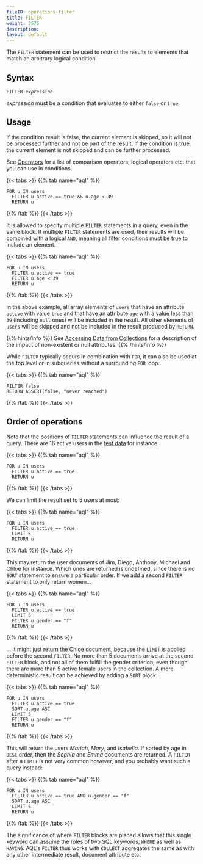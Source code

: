 ```yaml
---
fileID: operations-filter
title: FILTER
weight: 3575
description: 
layout: default
---
```

The `FILTER` statement can be used to restrict the results to elements that
match an arbitrary logical condition.

## Syntax

<pre><code>FILTER <em>expression</em></code></pre>

*expression* must be a condition that evaluates to either `false` or `true`.

## Usage

If the condition result is false, the current element is skipped, so it will
not be processed further and not be part of the result. If the condition is
true, the current element is not skipped and can be further processed.

See [Operators](../operators) for a list of comparison operators, logical
operators etc. that you can use in conditions.

{{< tabs >}}
{{% tab name="aql" %}}
```aql
FOR u IN users
  FILTER u.active == true && u.age < 39
  RETURN u
```
{{% /tab %}}
{{< /tabs >}}

It is allowed to specify multiple `FILTER` statements in a query, even in
the same block. If multiple `FILTER` statements are used, their results will be
combined with a logical `AND`, meaning all filter conditions must be true to
include an element.

{{< tabs >}}
{{% tab name="aql" %}}
```aql
FOR u IN users
  FILTER u.active == true
  FILTER u.age < 39
  RETURN u
```
{{% /tab %}}
{{< /tabs >}}

In the above example, all array elements of `users` that have an attribute
`active` with value `true` and that have an attribute `age` with a value less
than `39` (including `null` ones) will be included in the result. All other
elements of `users` will be skipped and not be included in the result produced
by `RETURN`.


{{% hints/info %}}
  See [Accessing Data from Collections](../aql-fundamentals/fundamentals-document-data)
for a description of the impact of non-existent or null attributes.
{{% /hints/info %}}

While `FILTER` typically occurs in combination with `FOR`, it can also be used
at the top level or in subqueries without a surrounding `FOR` loop.

{{< tabs >}}
{{% tab name="aql" %}}
```aql
FILTER false
RETURN ASSERT(false, "never reached")
```
{{% /tab %}}
{{< /tabs >}}

## Order of operations

Note that the positions of `FILTER` statements can influence the result of a query.
There are 16 active users in the [test data](../examples-query-patterns/#example-data)
for instance:

{{< tabs >}}
{{% tab name="aql" %}}
```aql
FOR u IN users
  FILTER u.active == true
  RETURN u
```
{{% /tab %}}
{{< /tabs >}}

We can limit the result set to 5 users at most:

{{< tabs >}}
{{% tab name="aql" %}}
```aql
FOR u IN users
  FILTER u.active == true
  LIMIT 5
  RETURN u
```
{{% /tab %}}
{{< /tabs >}}

This may return the user documents of Jim, Diego, Anthony, Michael and Chloe for
instance. Which ones are returned is undefined, since there is no `SORT` statement
to ensure a particular order. If we add a second `FILTER` statement to only return
women...

{{< tabs >}}
{{% tab name="aql" %}}
```aql
FOR u IN users
  FILTER u.active == true
  LIMIT 5
  FILTER u.gender == "f"
  RETURN u
```
{{% /tab %}}
{{< /tabs >}}

... it might just return the Chloe document, because the `LIMIT` is applied before
the second `FILTER`. No more than 5 documents arrive at the second `FILTER` block,
and not all of them fulfill the gender criterion, even though there are more than
5 active female users in the collection. A more deterministic result can be achieved
by adding a `SORT` block:

{{< tabs >}}
{{% tab name="aql" %}}
```aql
FOR u IN users
  FILTER u.active == true
  SORT u.age ASC
  LIMIT 5
  FILTER u.gender == "f"
  RETURN u
```
{{% /tab %}}
{{< /tabs >}}

This will return the users *Mariah*, *Mary*, and *Isabella*. If sorted by age in
`DESC` order, then the *Sophia* and *Emma* documents are returned. A `FILTER` after a
`LIMIT` is not very common however, and you probably want such a query instead:

{{< tabs >}}
{{% tab name="aql" %}}
```aql
FOR u IN users
  FILTER u.active == true AND u.gender == "f"
  SORT u.age ASC
  LIMIT 5
  RETURN u
```
{{% /tab %}}
{{< /tabs >}}

The significance of where `FILTER` blocks are placed allows that this single
keyword can assume the roles of two SQL keywords, `WHERE` as well as `HAVING`.
AQL's `FILTER` thus works with `COLLECT` aggregates the same as with any other
intermediate result, document attribute etc.
